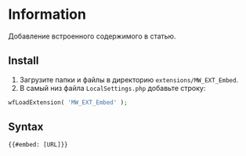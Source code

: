 # Information

Добавление встроенного содержимого в статью.

## Install

1. Загрузите папки и файлы в директорию `extensions/MW_EXT_Embed`.
2. В самый низ файла `LocalSettings.php` добавьте строку:

```php
wfLoadExtension( 'MW_EXT_Embed' );
```

## Syntax

```html
{{#embed: [URL]}}
```
